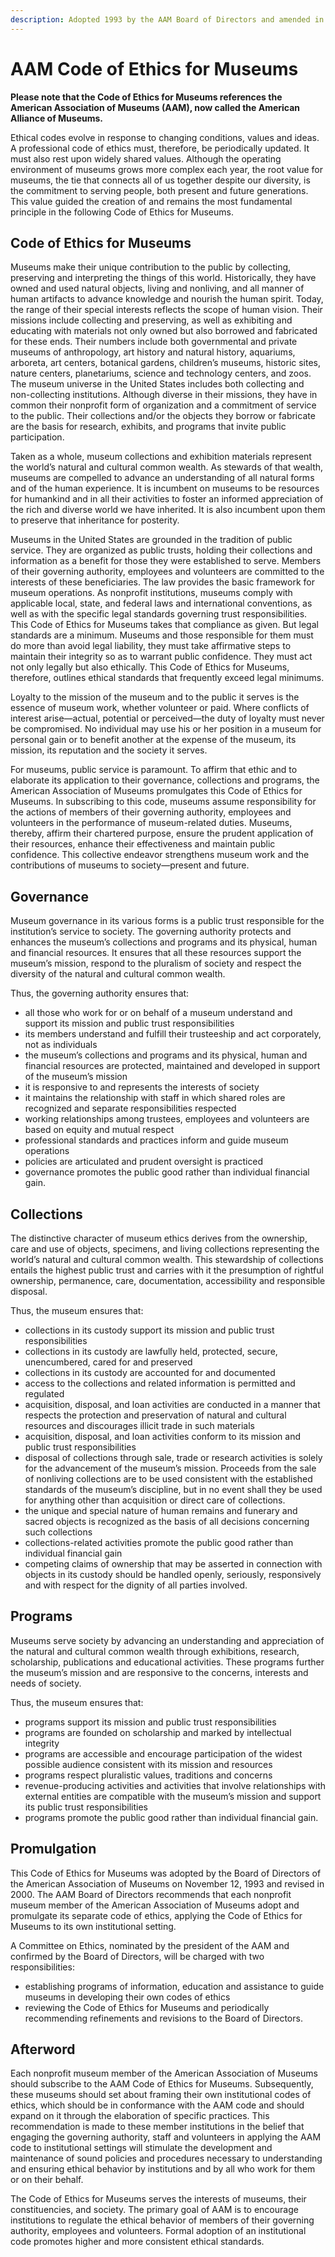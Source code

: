 ```yaml
---
description: Adopted 1993 by the AAM Board of Directors and amended in 2000
---
```


# AAM Code of Ethics for Museums

**Please note that the Code of Ethics for Museums references the American Association of Museums (AAM), now called the American Alliance of Museums.**

Ethical codes evolve in response to changing conditions, values and ideas. A professional code of ethics must, therefore, be periodically updated. It must also rest upon widely shared values. Although the operating environment of museums grows more complex each year, the root value for museums, the tie that connects all of us together despite our diversity, is the commitment to serving people, both present and future generations. This value guided the creation of and remains the most fundamental principle in the following Code of Ethics for Museums.

## **Code of Ethics for Museums**

Museums make their unique contribution to the public by collecting, preserving and interpreting the things of this world. Historically, they have owned and used natural objects, living and nonliving, and all manner of human artifacts to advance knowledge and nourish the human spirit. Today, the range of their special interests reflects the scope of human vision. Their missions include collecting and preserving, as well as exhibiting and educating with materials not only owned but also borrowed and fabricated for these ends. Their numbers include both governmental and private museums of anthropology, art history and natural history, aquariums, arboreta, art centers, botanical gardens, children’s museums, historic sites, nature centers, planetariums, science and technology centers, and zoos. The museum universe in the United States includes both collecting and non-collecting institutions. Although diverse in their missions, they have in common their nonprofit form of organization and a commitment of service to the public. Their collections and/or the objects they borrow or fabricate are the basis for research, exhibits, and programs that invite public participation.

Taken as a whole, museum collections and exhibition materials represent the world’s natural and cultural common wealth. As stewards of that wealth, museums are compelled to advance an understanding of all natural forms and of the human experience. It is incumbent on museums to be resources for humankind and in all their activities to foster an informed appreciation of the rich and diverse world we have inherited. It is also incumbent upon them to preserve that inheritance for posterity.

Museums in the United States are grounded in the tradition of public service. They are organized as public trusts, holding their collections and information as a benefit for those they were established to serve. Members of their governing authority, employees and volunteers are committed to the interests of these beneficiaries. The law provides the basic framework for museum operations. As nonprofit institutions, museums comply with applicable local, state, and federal laws and international conventions, as well as with the specific legal standards governing trust responsibilities. This Code of Ethics for Museums takes that compliance as given. But legal standards are a minimum. Museums and those responsible for them must do more than avoid legal liability, they must take affirmative steps to maintain their integrity so as to warrant public confidence. They must act not only legally but also ethically. This Code of Ethics for Museums, therefore, outlines ethical standards that frequently exceed legal minimums.

Loyalty to the mission of the museum and to the public it serves is the essence of museum work, whether volunteer or paid. Where conflicts of interest arise—actual, potential or perceived—the duty of loyalty must never be compromised. No individual may use his or her position in a museum for personal gain or to benefit another at the expense of the museum, its mission, its reputation and the society it serves.

For museums, public service is paramount. To affirm that ethic and to elaborate its application to their governance, collections and programs, the American Association of Museums promulgates this Code of Ethics for Museums. In subscribing to this code, museums assume responsibility for the actions of members of their governing authority, employees and volunteers in the performance of museum-related duties. Museums, thereby, affirm their chartered purpose, ensure the prudent application of their resources, enhance their effectiveness and maintain public confidence. This collective endeavor strengthens museum work and the contributions of museums to society—present and future.

## **Governance**

Museum governance in its various forms is a public trust responsible for the institution’s service to society. The governing authority protects and enhances the museum’s collections and programs and its physical, human and financial resources. It ensures that all these resources support the museum’s mission, respond to the pluralism of society and respect the diversity of the natural and cultural common wealth.

Thus, the governing authority ensures that:

* all those who work for or on behalf of a museum understand and support its mission and public trust responsibilities
* its members understand and fulfill their trusteeship and act corporately, not as individuals
* the museum’s collections and programs and its physical, human and financial resources are protected, maintained and developed in support of the museum’s mission
* it is responsive to and represents the interests of society
* it maintains the relationship with staff in which shared roles are recognized and separate responsibilities respected
* working relationships among trustees, employees and volunteers are based on equity and mutual respect
* professional standards and practices inform and guide museum operations
* policies are articulated and prudent oversight is practiced
* governance promotes the public good rather than individual financial gain.

## **Collections**

The distinctive character of museum ethics derives from the ownership, care and use of objects, specimens, and living collections representing the world’s natural and cultural common wealth. This stewardship of collections entails the highest public trust and carries with it the presumption of rightful ownership, permanence, care, documentation, accessibility and responsible disposal.

Thus, the museum ensures that:

* collections in its custody support its mission and public trust responsibilities
* collections in its custody are lawfully held, protected, secure, unencumbered, cared for and preserved
* collections in its custody are accounted for and documented
* access to the collections and related information is permitted and regulated
* acquisition, disposal, and loan activities are conducted in a manner that respects the protection and preservation of natural and cultural resources and discourages illicit trade in such materials
* acquisition, disposal, and loan activities conform to its mission and public trust responsibilities
* disposal of collections through sale, trade or research activities is solely for the advancement of the museum’s mission. Proceeds from the sale of nonliving collections are to be used consistent with the established standards of the museum’s discipline, but in no event shall they be used for anything other than acquisition or direct care of collections.
* the unique and special nature of human remains and funerary and sacred objects is recognized as the basis of all decisions concerning such collections
* collections-related activities promote the public good rather than individual financial gain
* competing claims of ownership that may be asserted in connection with objects in its custody should be handled openly, seriously, responsively and with respect for the dignity of all parties involved.

## **Programs**

Museums serve society by advancing an understanding and appreciation of the natural and cultural common wealth through exhibitions, research, scholarship, publications and educational activities. These programs further the museum’s mission and are responsive to the concerns, interests and needs of society.

Thus, the museum ensures that:

* programs support its mission and public trust responsibilities
* programs are founded on scholarship and marked by intellectual integrity
* programs are accessible and encourage participation of the widest possible audience consistent with its mission and resources
* programs respect pluralistic values, traditions and concerns
* revenue-producing activities and activities that involve relationships with external entities are compatible with the museum’s mission and support its public trust responsibilities
* programs promote the public good rather than individual financial gain.

## **Promulgation**

This Code of Ethics for Museums was adopted by the Board of Directors of the American Association of Museums on November 12, 1993 and revised in 2000. The AAM Board of Directors recommends that each nonprofit museum member of the American Association of Museums adopt and promulgate its separate code of ethics, applying the Code of Ethics for Museums to its own institutional setting.

A Committee on Ethics, nominated by the president of the AAM and confirmed by the Board of Directors, will be charged with two responsibilities:

* establishing programs of information, education and assistance to guide museums in developing their own codes of ethics
* reviewing the Code of Ethics for Museums and periodically recommending refinements and revisions to the Board of Directors.

## **Afterword**

Each nonprofit museum member of the American Association of Museums should subscribe to the AAM Code of Ethics for Museums. Subsequently, these museums should set about framing their own institutional codes of ethics, which should be in conformance with the AAM code and should expand on it through the elaboration of specific practices. This recommendation is made to these member institutions in the belief that engaging the governing authority, staff and volunteers in applying the AAM code to institutional settings will stimulate the development and maintenance of sound policies and procedures necessary to understanding and ensuring ethical behavior by institutions and by all who work for them or on their behalf.

The Code of Ethics for Museums serves the interests of museums, their constituencies, and society. The primary goal of AAM is to encourage institutions to regulate the ethical behavior of members of their governing authority, employees and volunteers. Formal adoption of an institutional code promotes higher and more consistent ethical standards.
